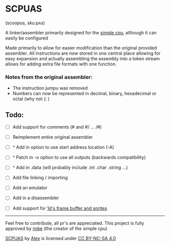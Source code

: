 # SCPUAS
(scoopus, skuːpʌs)

A linker/assembler primarily designed for the [simple cpu](http://simplecpudesign.com/), although it can easily be configured

Made primarily to allow for easier modification than the original provided assembler.
All instructions are now stored in one central place allowing for easy expansion and 
actually assembling the assembly into a token stream allows for adding extra file formats with one function.

### Notes from the original assembler:
- The instruction jumpu was removed
- Numbers can now be represented in decimal, binary, hexadecimal or octal (why not (: )

## Todo:
- [ ] Add support for comments (# and #/ ... /#)
- [ ] Reimplement entire original assembler
- [ ] ^ Add in option to use start address location (-A)
- [ ] ^ Patch in -o option to use all outputs (backwards compatibility)
- [ ] ^ Add in .data (will probably include .int .char .string ...)

- [ ] Add file linking / importing
- [ ] Add an emulator 
- [ ] Add in a disassembler
- [ ] Add support for [1d's frame buffer and sprites](http://simplecpudesign.com/simple_cpu_v1d_pong/index.html)


-----
Feel free to contribute, all pr's are appreciated.
This project is fully approved by [mike](mailto:mike@simplecpudesign.com) (the creator of the simple cpu)

[SCPUAS](https://github.com/actorpus/SCPUAS) by [Alex](https://github.com/actorpus) is licensed under [CC BY-NC-SA 4.0](https://creativecommons.org/licenses/by-nc-sa/4.0)
